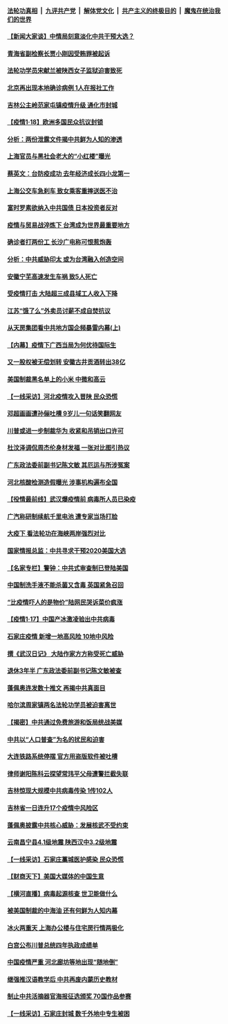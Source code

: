 ####  [法轮功真相](../../../../basic/blob/master/README.md?t=01182331) &nbsp;|&nbsp; [九评共产党](../../../../9ping.md/blob/master/README.md?t=01182331) &nbsp;|&nbsp; [解体党文化](../../../../jtdwh.md/blob/master/README.md?t=01182331)  &nbsp;|&nbsp; [共产主义的终极目的](../../../../gczydzjmd.md/blob/master/README.md?t=01182331) &nbsp;|&nbsp; [魔鬼在统治我们的世界](../../../../mgztzwmdsj.md/blob/master/README.md?t=01182331) 

#### [【新闻大家谈】中情局刻意淡化中共干预大选？](../pages/nsc413/n12695668.md?t=01182331) 

#### [青海省副检察长贾小刚因受贿罪被起诉](../pages/nsc413/n12695446.md?t=01182331) 

#### [法轮功学员宋献兰被陕西女子监狱迫害致死](../pages/nsc413/n12695478.md?t=01182331) 

#### [北京再出现本地确诊病例 1人在报社工作](../pages/nsc413/n12695452.md?t=01182331) 

#### [吉林公主岭范家屯镇疫情升级 通化市封城](../pages/nsc413/n12695192.md?t=01182331) 

#### [【疫情1·18】欧洲多国民众抗议封锁](../pages/nsc413/n12695375.md?t=01182331) 

#### [分析：两份泄露文件揭中共鲜为人知的渗透](../pages/nsc413/n12691849.md?t=01182331) 


#### [上海官员与黑社会老大的“小红楼”曝光](../pages/nsc413/n12694899.md?t=01182331) 

#### [蔡英文：台防疫成功 去年经济成长四小龙第一](../pages/nsc413/n12695175.md?t=01182331) 

#### [上海公交车急刹车 致女乘客重摔送医不治](../pages/nsc413/n12694895.md?t=01182331) 

#### [富时罗素欲纳入中共国债 日本投资者反对](../pages/nsc413/n12694893.md?t=01182331) 

#### [疫情与贸易战淬炼下 台湾成为世界最重要地方](../pages/nsc413/n12694898.md?t=01182331) 

#### [确诊者打两份工 长沙广电称可恨惹炮轰](../pages/nsc413/n12694846.md?t=01182331) 

#### [分析：中共威胁印太 或为台湾融入创造空间](../pages/nsc413/n12694572.md?t=01182331) 

#### [安徽宁芜高速发生车祸 致5人死亡](../pages/nsc413/n12694567.md?t=01182331) 

#### [受疫情打击 大陆超三成县域工人收入下降](../pages/nsc413/n12694357.md?t=01182331) 

#### [江苏“饿了么”外卖员讨薪不成自焚抗议](../pages/nsc413/n12694484.md?t=01182331) 

#### [从天房集团看中共地方国企频暴雷内幕(上)](../pages/nsc413/n12694044.md?t=01182331) 

#### [【内幕】疫情下广西当局为何优待国际生](../pages/nsc413/n12691803.md?t=01182331) 

#### [又一股权被无偿划转 安徽古井贡酒转出38亿](../pages/nsc413/n12694422.md?t=01182331) 

#### [美国制裁黑名单上的小米 中微和高云](../pages/nsc413/n12694210.md?t=01182331) 

#### [【一线采访】河北疫情攻入晋陕 民众恐慌](../pages/nsc413/n12694164.md?t=01182331) 

#### [邓超画画遭孙俪吐槽 9岁儿一句话笑翻网友](../pages/nsc413/n12694119.md?t=01182331) 

#### [川普或进一步制裁华为 收紧和吊销出口许可](../pages/nsc413/n12694190.md?t=01182331) 

#### [杜汶泽调侃周杰伦身材发福 一张对比图引热议](../pages/nsc413/n12693952.md?t=01182331) 

#### [广东政法委前副书记陈文敏 其厄运与所涉冤案](../pages/nsc413/n12693689.md?t=01182331) 

#### [河北核酸检测造假曝光 涉事机构遍布全国](../pages/nsc413/n12694183.md?t=01182331) 

#### [【役情最前线】武汉爆疫情前 病毒所人员已染疫](../pages/nsc413/n12693977.md?t=01182331) 

#### [广汽称研制续航千里电池 遭专家当场打脸](../pages/nsc413/n12694220.md?t=01182331) 

#### [大疫下 看法轮功在海峡两岸强烈对比](../pages/nsc413/n12694195.md?t=01182331) 

#### [国家情报总监：中共寻求干预2020美国大选](../pages/nsc413/n12694199.md?t=01182331) 

#### [【名家专栏】警钟：中共式审查制已登陆美国](../pages/nsc413/n12693609.md?t=01182331) 

#### [中国制洗手液不能杀菌又含毒 英国紧急召回](../pages/nsc413/n12693958.md?t=01182331) 

#### [“比疫情吓人的是物价”陆网民哭诉菜价疯涨](../pages/nsc413/n12693931.md?t=01182331) 

#### [【疫情1·17】中国产冰激凌验出中共病毒](../pages/nsc413/n12693414.md?t=01182331) 

#### [石家庄疫情 新增一地高风险 10地中风险](../pages/nsc413/n12693724.md?t=01182331) 

#### [撰《武汉日记》 大陆作家方方称受死亡威胁](../pages/nsc413/n12693637.md?t=01182331) 

#### [退休3年半 广东政法委前副书记陈文敏被查](../pages/nsc413/n12693435.md?t=01182331) 

#### [蓬佩奥连发数十推文 再揭中共真面目](../pages/nsc413/n12693032.md?t=01182331) 

#### [哈尔滨周家镇两名法轮功学员被迫害离世](../pages/nsc413/n12693401.md?t=01182331) 

#### [【揭密】中共通过免费旅游和饭局统战美媒](../pages/nsc413/n12689361.md?t=01182331) 

#### [中共以“人口普查”为名的扰民和迫害](../pages/nsc413/n12679201.md?t=01182331) 

#### [大连铁路系统停摆 官方用盗版软件被吐槽](../pages/nsc413/n12693263.md?t=01182331) 

#### [律师谢阳陈科云探望常玮平父母遭警拦截失联](../pages/nsc413/n12693365.md?t=01182331) 


#### [吉林惊现大规模中共病毒传染 1传102人](../pages/nsc413/n12693300.md?t=01182331) 

#### [吉林省一日连升17个疫情中风险区](../pages/nsc413/n12693207.md?t=01182331) 

#### [蓬佩奥披露中共核心威胁：发展核武不受约束](../pages/nsc413/n12678091.md?t=01182331) 

#### [云南昌宁县4.1级地震 陕西汉中3.2级地震](../pages/nsc413/n12693180.md?t=01182331) 

#### [【一线采访】石家庄藁城医护感染 民众恐慌](../pages/nsc413/n12693025.md?t=01182331) 

#### [【财商天下】美国大媒体的中国生意](../pages/nsc413/n12692517.md?t=01182331) 

#### [【横河直播】病毒起源核查 世卫能做什么](../pages/nsc413/n12692894.md?t=01182331) 

#### [被美国制裁的中海油 还有何鲜为人知内幕](../pages/nsc413/n12691387.md?t=01182331) 

#### [冰火两重天 上海办公楼与住宅房行情两极化](../pages/nsc413/n12692500.md?t=01182331) 

#### [白宫公布川普总统四年执政成绩单](../pages/nsc413/n12692745.md?t=01182331) 

#### [中国疫情严重 河北廊坊等地出现“随地倒”](../pages/nsc413/n12692722.md?t=01182331) 

#### [继强推汉语教学后 中共再废内蒙历史教材](../pages/nsc413/n12692657.md?t=01182331) 

#### [制止中共活摘器官海报征选颁奖 70国作品参赛](../pages/nsc413/n12692050.md?t=01182331) 

#### [【一线采访】石家庄封城 数千外地中专生被困](../pages/nsc413/n12692502.md?t=01182331) 

